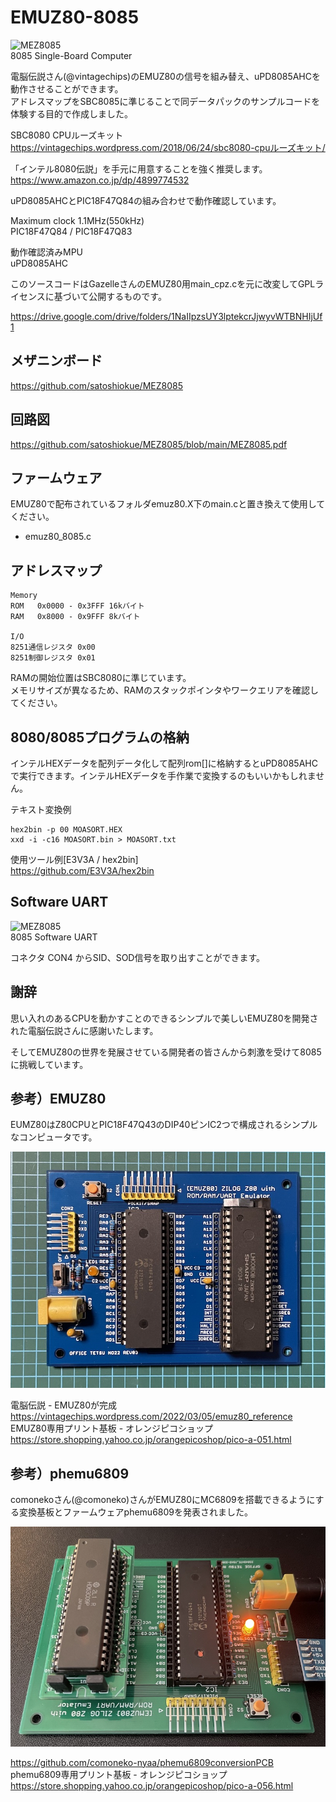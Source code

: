 # EMUZ80-8085

![MEZ8085](https://github.com/satoshiokue/EMUZ80-8085/blob/main/imgs/IMG_8085_proto1.jpeg)  
8085 Single-Board Computer

電脳伝説さん(@vintagechips)のEMUZ80の信号を組み替え、uPD8085AHCを動作させることができます。  
アドレスマップをSBC8085に準じることで同データパックのサンプルコードを体験する目的で作成しました。  

SBC8080 CPUルーズキット    
https://vintagechips.wordpress.com/2018/06/24/sbc8080-cpuルーズキット/

「インテル8080伝説」を手元に用意することを強く推奨します。  
https://www.amazon.co.jp/dp/4899774532

uPD8085AHCとPIC18F47Q84の組み合わせで動作確認しています。  

Maximum clock 1.1MHz(550kHz)  
PIC18F47Q84 / PIC18F47Q83  


動作確認済みMPU  
uPD8085AHC  

このソースコードはGazelleさんのEMUZ80用main_cpz.cを元に改変してGPLライセンスに基づいて公開するものです。

https://drive.google.com/drive/folders/1NaIIpzsUY3lptekcrJjwyvWTBNHIjUf1

## メザニンボード
https://github.com/satoshiokue/MEZ8085

## 回路図
https://github.com/satoshiokue/MEZ8085/blob/main/MEZ8085.pdf

## ファームウェア

EMUZ80で配布されているフォルダemuz80.X下のmain.cと置き換えて使用してください。
* emuz80_8085.c

## アドレスマップ
```
Memory
ROM   0x0000 - 0x3FFF 16kバイト
RAM   0x8000 - 0x9FFF 8kバイト

I/O
8251通信レジスタ 0x00
8251制御レジスタ 0x01
```
RAMの開始位置はSBC8080に準じています。  
メモリサイズが異なるため、RAMのスタックポインタやワークエリアを確認してください。

## 8080/8085プログラムの格納
インテルHEXデータを配列データ化して配列rom[]に格納するとuPD8085AHCで実行できます。インテルHEXデータを手作業で変換するのもいいかもしれません。

テキスト変換例
```
hex2bin -p 00 MOASORT.HEX
xxd -i -c16 MOASORT.bin > MOASORT.txt
```

使用ツール例[E3V3A / hex2bin]  
https://github.com/E3V3A/hex2bin

## Software UART
![MEZ8085](https://github.com/satoshiokue/EMUZ80-8085/blob/main/imgs/IMG_8085_proto2.jpeg)  
8085 Software UART  

コネクタ CON4 からSID、SOD信号を取り出すことができます。


## 謝辞
思い入れのあるCPUを動かすことのできるシンプルで美しいEMUZ80を開発された電脳伝説さんに感謝いたします。

そしてEMUZ80の世界を発展させている開発者の皆さんから刺激を受けて8085に挑戦しています。

## 参考）EMUZ80
EUMZ80はZ80CPUとPIC18F47Q43のDIP40ピンIC2つで構成されるシンプルなコンピュータです。

![EMUZ80](https://github.com/satoshiokue/EMUZ80-6502/blob/main/imgs/IMG_Z80.jpeg)

電脳伝説 - EMUZ80が完成  
https://vintagechips.wordpress.com/2022/03/05/emuz80_reference  
EMUZ80専用プリント基板 - オレンジピコショップ  
https://store.shopping.yahoo.co.jp/orangepicoshop/pico-a-051.html

## 参考）phemu6809
comonekoさん(@comoneko)さんがEMUZ80にMC6809を搭載できるようにする変換基板とファームウェアphemu6809を発表されました。

![phemu6809](https://github.com/satoshiokue/EMUZ80-6502/blob/main/imgs/IMG_6809.jpeg)

https://github.com/comoneko-nyaa/phemu6809conversionPCB  
phemu6809専用プリント基板 - オレンジピコショップ  
https://store.shopping.yahoo.co.jp/orangepicoshop/pico-a-056.html
